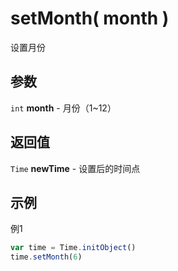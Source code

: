 # setMonth( month )
设置月份

## 参数
``int`` **month** - 月份（1~12）

## 返回值
``Time`` **newTime** - 设置后的时间点

## 示例
例1

```javascript
var time = Time.initObject()
time.setMonth(6)
```
